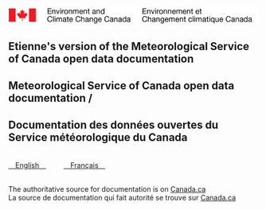 ![ECCC logo](img_eccc-logo.png)
<h2>Etienne's version of the Meteorological Service of Canada open data documentation</h2>
<h2 class="index-banner">Meteorological Service of Canada open data documentation /</h2>
<h2 class="index-banner">Documentation des données ouvertes du Service météorologique du Canada</h2>

</br>
<span><a href="./readme_en" class="btn btn-primary btn-lg">&emsp;English&emsp;</a>&emsp;&ensp;&ensp;&ensp;<a href="./readme_fr" class="btn btn-primary btn-lg">&emsp;Français&emsp;</a></span>
</br></br>

The authoritative source for documentation is on [Canada.ca](https://www.canada.ca/en/environment-climate-change/services/weather-general-tools-resources/weather-tools-specialized-data.html) <br> La source de documentation qui fait autorité se trouve sur [Canada.ca](https://www.canada.ca/fr/environnement-changement-climatique/services/conditions-meteorologiques-ressources-outils-generaux/outils-donnees-specialisees.html)
</br></br></br></br></br></br></br></br></br></br></br></br></br></br></br>

<style>
.navbar-light {
    display: none;
}
</style>

